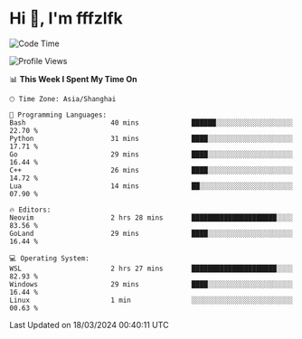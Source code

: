 # Hi 👋, I'm fffzlfk

<!--START_SECTION:waka-->
![Code Time](http://img.shields.io/badge/Code%20Time-676%20hrs%2031%20mins-blue)

![Profile Views](http://img.shields.io/badge/Profile%20Views-0-blue)

📊 **This Week I Spent My Time On** 

```text
🕑︎ Time Zone: Asia/Shanghai

💬 Programming Languages: 
Bash                     40 mins             ██████░░░░░░░░░░░░░░░░░░░   22.70 % 
Python                   31 mins             ████░░░░░░░░░░░░░░░░░░░░░   17.71 % 
Go                       29 mins             ████░░░░░░░░░░░░░░░░░░░░░   16.44 % 
C++                      26 mins             ████░░░░░░░░░░░░░░░░░░░░░   14.72 % 
Lua                      14 mins             ██░░░░░░░░░░░░░░░░░░░░░░░   07.90 % 

🔥 Editors: 
Neovim                   2 hrs 28 mins       █████████████████████░░░░   83.56 % 
GoLand                   29 mins             ████░░░░░░░░░░░░░░░░░░░░░   16.44 % 

💻 Operating System: 
WSL                      2 hrs 27 mins       █████████████████████░░░░   82.93 % 
Windows                  29 mins             ████░░░░░░░░░░░░░░░░░░░░░   16.44 % 
Linux                    1 min               ░░░░░░░░░░░░░░░░░░░░░░░░░   00.63 % 
```


 Last Updated on 18/03/2024 00:40:11 UTC
<!--END_SECTION:waka-->
